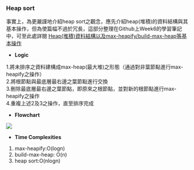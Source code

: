 ### Heap sort
事實上，為更嚴謹地介紹heap sort之觀念，應先介紹heap(堆積)的資料結構與其基本操作，但為使篇幅不過於冗長，這部分整理在Github上Week6的學習筆記中，可至此處詳閱
[Heap(堆積)資料結構以及max-heapify/build-max-heap等基本操作](https://github.com/Xu-Yidi/fluteanzi/blob/master/README.md#week6)
- **Logic**<br>

1.將未排序之資料建構成max-heap(最大堆)之形態（通過對非葉節點進行max-heapify之操作）<br>
2.將根節點與最底層最右邊之葉節點進行交換<br>
3.刪除最底層最右邊之葉節點，即原來之根節點，並對新的根節點進行max-heapify之操作<br>
4.重複上述2及3之操作，直至排序完成<br>

- **Flowchart**<br>
<img src="https://github.com/Xu-Yidi/fluteanzi/blob/master/week6/heap_sort.png">

- **Time Complexities**<br>
1. max-heapify:O(logn)<br>
2. build-max-heap: O(n)<br>
3. heap sort:O(nlogn)<br>
